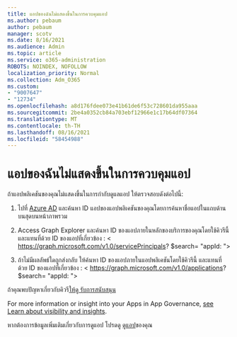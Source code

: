 ```yaml
---
title: แอปของฉันไม่แสดงขึ้นในการควบคุมแอป
ms.author: pebaum
author: pebaum
manager: scotv
ms.date: 8/16/2021
ms.audience: Admin
ms.topic: article
ms.service: o365-administration
ROBOTS: NOINDEX, NOFOLLOW
localization_priority: Normal
ms.collection: Adm_O365
ms.custom:
- "9007647"
- "12734"
ms.openlocfilehash: a8d176fdee073e41b61de6f53c728601da955aaa
ms.sourcegitcommit: 2be4a0352cb84a703ebf12966e1c17b64df07364
ms.translationtype: MT
ms.contentlocale: th-TH
ms.lasthandoff: 08/16/2021
ms.locfileid: "58454988"
---
```

# <a name="my-app-isnt-showing-up-in-app-governance"></a>แอปของฉันไม่แสดงขึ้นในการควบคุมแอป

ถ้าแอปพลิเคชันของคุณไม่แสดงขึ้นในการกํากับดูแลแอป ให้ตรวจสอบดังต่อไปนี้:

1. ไปที่ [Azure AD](https://aad.portal.azure.com/) และค้นหา ID แอปของแอปพลิเคชันของคุณโดยการค้นหาชื่อแอปในแถบด้านบนสุดบนหน้าภาพรวม

1. Access Graph Explorer และค้นหา ID ของแอปภายในหลักของบริการของคุณโดยใช้คิวรีนี้และแทนที่ด้วย ID ของแอปที่เกี่ยวข้อง <appId> : < https://graph.microsoft.com/v1.0/servicePrincipals? $search= "appId: <appId> ">

1. ถ้าไม่มีผลลัพธ์ใดถูกส่งกลับ ให้ค้นหา ID ของแอปภายในแอปพลิเคชันโดยใช้คิวรีนี้ และแทนที่ด้วย ID ของแอปที่เกี่ยวข้อง <appId> : < https://graph.microsoft.com/v1.0/applications? $search= "appId: <appId> ">

ถ้าคุณพบปัญหาเกี่ยวกับคิวรี[ให้ดู รับการสนับสนุน](https://docs.microsoft.com/microsoft-365/business-video/get-help-support) 

For more information or insight into your Apps in App Governance, [see Learn about visibility and insights](https://docs.microsoft.com/microsoft-365/compliance/app-governance-visibility-insights-overview).

หากต้องการข้อมูลเพิ่มเติมเกี่ยวกับการดูแอป โปรดดู [ดูแอป](https://docs.microsoft.com/microsoft-365/compliance/app-governance-visibility-insights-view-apps)ของคุณ
